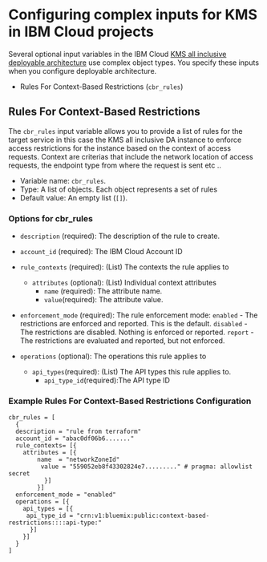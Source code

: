 # Configuring complex inputs for KMS in IBM Cloud projects

Several optional input variables in the IBM Cloud [KMS all inclusive deployable architecture](https://cloud.ibm.com/catalog#deployable_architecture) use complex object types. You specify these inputs when you configure deployable architecture.

* Rules For Context-Based Restrictions (`cbr_rules`)


## Rules For Context-Based Restrictions <a name="cbr_rules"></a>

The `cbr_rules` input variable allows you to provide a list of rules for the target service in this case the KMS all inclusive DA instance to enforce access restrictions for the instance based on the context of access requests. Context are criterias that include the network location of access requests, the endpoint type from where the request is sent etc ..

- Variable name: `cbr_rules`.
- Type: A list of objects. Each object represents a set of rules
- Default value: An empty list (`[]`).

### Options for cbr_rules

  - `description` (required): The description of the rule to create.
  - `account_id` (required): The IBM Cloud Account ID
  - `rule_contexts` (required): (List) The contexts the rule applies to
      - `attributes` (optional): (List) Individual context attributes
        - `name` (required): The attribute name.
        - `value`(required): The attribute value.

  - `enforcement_mode` (required): The rule enforcement mode: `enabled` - The restrictions are enforced and reported. This is the default. `disabled` - The restrictions are disabled. Nothing is enforced or reported. `report` - The restrictions are evaluated and reported, but not enforced.
  - `operations` (optional): The operations this rule applies to
    - `api_types`(required): (List) The API types this rule applies to.
        - `api_type_id`(required):The API type ID

### Example Rules For Context-Based Restrictions Configuration

```hcl
cbr_rules = [
  {
  description = "rule from terraform"
  account_id = "abac0df06b6......."
  rule_contexts= [{
    attributes = [{
        name  = "networkZoneId"
         value = "559052eb8f43302824e7........." # pragma: allowlist secret
          }]
        }]
  enforcement_mode = "enabled"
  operations = [{
    api_types = [{
     api_type_id = "crn:v1:bluemix:public:context-based-restrictions::::api-type:"
      }]
    }]
  }
]
```
